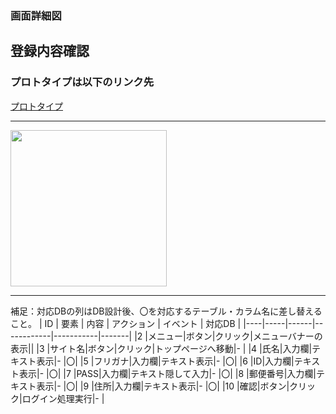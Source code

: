 ### 画面詳細図
## 登録内容確認
### プロトタイプは以下のリンク先
[プロトタイプ](https://www.figma.com/file/5bAHMcKrDB8THLNT72si3d/%E7%94%BB%E9%9D%A2?node-id=0%3A1)
*****
<img src="./image/newkakuninn.png" width="250">

*****

補足：対応DBの列はDB設計後、〇を対応するテーブル・カラム名に差し替えること。
| ID | 要素 | 内容 | アクション | イベント | 対応DB |
|----|-----|------|------------|-----------|-------|
|2   |メニュー|ボタン|クリック|メニューバナーの表示||
|3   |サイト名|ボタン|クリック|トップページへ移動|-       |
|4   |氏名|入力欄|テキスト表示|-       |〇|
|5   |フリガナ|入力欄|テキスト表示|-       |〇|
|6   |ID|入力欄|テキスト表示|-       |〇|
|7   |PASS|入力欄|テキスト隠して入力|-       |〇|
|8   |郵便番号|入力欄|テキスト表示|-       |〇|
|9   |住所|入力欄|テキスト表示|-       |〇|
|10   |確認|ボタン|クリック|ログイン処理実行|-       |
